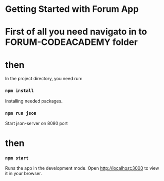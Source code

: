 # Getting Started with Forum App

# First of all you need navigato in to FORUM-CODEACADEMY folder

# then


In the project directory, you need run:

### `npm install`

Installing needed packages.

### `npm run json`

Start json-server on 8080 port

# then 

### `npm start`

Runs the app in the development mode.
Open [http://localhost:3000](http://localhost:3000) to view it in your browser.





